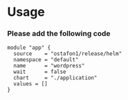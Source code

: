 # Usage
### Please add the following code 
```
module "app" {
  source    = "ostafon1/release/helm"
  namespace = "default"
  name      = "wordpress"
  wait      = false
  chart     = "./application"
  values = []
}
```
